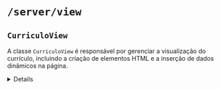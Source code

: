 # `/server/view`

## `CurriculoView`

A classe `CurriculoView` é responsável por gerenciar a visualização do currículo, incluindo a criação de elementos HTML e a inserção de dados dinâmicos na página.

<details>

### Métodos

#### `constructor()`

O construtor inicializa a estrutura HTML da página de currículo, incluindo o cabeçalho, conteúdo principal e rodapé.

##### Exemplo de Uso

```javascript
import CurriculoView from '/page/currículo';

const curriculoView = new CurriculoView();
```
### `carregarCurriculo(data)`

Carrega os dados do currículo no HTML da página.

#### Parâmetros

- `data` (object): Dados do currículo.

#### Exemplo de Uso

```javascript
import CurriculoView from '/page/currículo';

const curriculoView = new CurriculoView();

curriculoView.carregarCurriculo({
  atualizadoEm: '2023-12-31',
  nome: 'Bruno Silva Macário',
  titulo: 'Desenvolvedor',
  dataNascimento: '1990-01-01',
  estadoCivil: 'Solteiro',
  emailPessoal: 'bruno@example.com',
  linkedIn: 'https://www.linkedin.com/in/bruno',
  formacoes: [
    {
      instituto: 'Universidade X',
      area: 'Engenharia de Software',
      concluidoEm: '2015',
      TCC: 'Um estudo sobre Y',
      TCClink: 'http://linktcc.com'
    }
  ],
  experiencias: [
    {
      empresa: 'Empresa Z',
      cargo: 'Desenvolvedor',
      modalidade: 'Presencial',
      periodo: '2016-2020',
      atividades: 'Desenvolvimento de sistemas'
    }
  ],
  CursosTreinamentosCertificacoes: [
    {
      tipo: 'Curso',
      nome: 'Curso de JavaScript',
      link: 'http://linkcurso.com',
      onde: 'Online',
      quando: '2020'
    }
  ],
  InformacoesBasicas: [
    'Informação adicional'
  ],
  rodapeSite: 'Todos os direitos reservados'
});
```

### `alterarEstilo(dados)`

Altera o estilo dos elementos HTML com base nos dados fornecidos.

#### Parâmetros

- `dados` (object): Objeto contendo as configurações de estilo.

#### Exemplo de Uso

```javascript
import CurriculoView from '/page/currículo';

const curriculoView = new CurriculoView();

curriculoView.alterarEstilo({
  tituloSite: 'Alata',
  tituloSiteCor: 'text-primary',
  tituloPrincipal: 'Zilla Slab',
  tituloPrincipalCor: 'text-success',
  tituloSecundario: 'Arial',
  tituloSecundarioCor: 'text-danger',
  textoDestaque: 'Verdana',
  textoDestaqueCor: 'text-warning',
  textoPadrao: 'Roboto',
  textoPadraoCor: 'text-muted',
  textoPadraoLink: 'Arial',
  textoPadraoLinkCor: 'text-info'
});
```
### Instalação

Certifique-se de que a classe `CurriculoView` esteja corretamente importada e instanciada no seu arquivo JavaScript onde você deseja utilizar a visualização do currículo.

#### Exemplo de Importação

```javascript
// Importando a classe CurriculoView
import CurriculoView from '/page/currículo';

// Criando uma instância da CurriculoView
const curriculoView = new CurriculoView();
```
